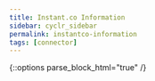 ```yaml
---
title: Instant.co Information
sidebar: cyclr_sidebar
permalink: instantco-information
tags: [connector]
---
```

{::options parse_block_html="true" /}
